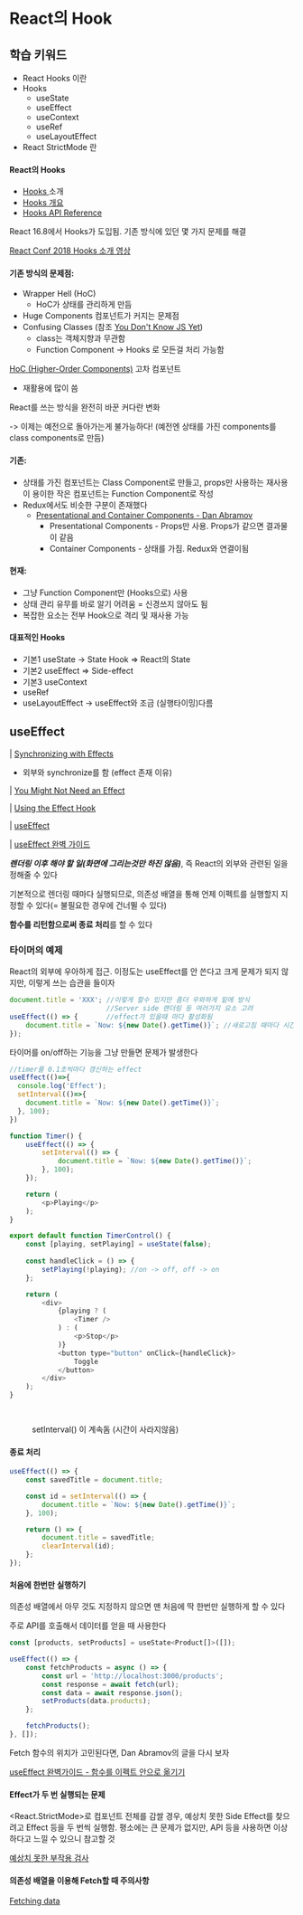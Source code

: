 # React의 Hook

## 학습 키워드

* React Hooks 이란
* Hooks
  * useState
  * useEffect
  * useContext
  * useRef
  * useLayoutEffect
* React StrictMode 란

#### React의 Hooks

* [Hooks ](https://ko.reactjs.org/docs/hooks-intro.html)소개
* [Hooks 개요](https://ko.reactjs.org/docs/hooks-overview.html)
* [Hooks API Reference](https://ko.reactjs.org/docs/hooks-reference.html)

React 16.8에서 Hooks가 도입됨. 기존 방식에 있던 몇 가지 문제를 해결

[React Conf 2018 Hooks 소개 영상](https://www.youtube.com/watch?v=dpw9EHDh2bM)

#### 기존 방식의 문제점:

* Wrapper Hell (HoC)
  * HoC가 상태를 관리하게 만듬
* Huge Components 컴포넌트가 커지는 문제점&#x20;
* Confusing Classes (참조 [You Don't Know JS Yet](https://github.com/getify/You-Dont-Know-JS))
  * class는 객체지향과 무관함
  * Function Component -> Hooks 로 모든걸 처리 가능함

[HoC (Higher-Order Components)](https://ko.reactjs.org/docs/higher-order-components.html) 고차 컴포넌트

* 재활용에 많이 씀

React를 쓰는 방식을 완전히 바꾼 커다란 변화

&#x20;  \-> 이제는 예전으로 돌아가는게 불가능하다! (예전엔  상태를 가진 components를 class components로 만듬)

#### 기존:

* 상태를 가진 컴포넌트는 Class Component로 만들고, props만 사용하는 재사용이 용이한 작은 컴포넌트는 Function Component로 작성
* Redux에서도 비슷한 구분이 존재했다
  * [Presentational and Container Components - Dan Abramov](https://medium.com/@dan\_abramov/smart-and-dumb-components-7ca2f9a7c7d0)
    * Presentational Components - Props만 사용. Props가 같으면 결과물이 같음
    * Container Components - 상태를 가짐. Redux와 연결이됨

#### 현재:

* 그냥 Function Component만 (Hooks으로) 사용
* 상태 관리 유무를 바로 알기 어려움 = 신경쓰지 않아도 됨
* 복잡한 요소는 전부 Hook으로 격리 및 재사용 가능

#### 대표적인 Hooks

* 기본1  useState -> State Hook => React의 State
* 기본2 useEffect => Side-effect
* 기본3 useContext
* useRef
* useLayoutEffect -> useEffect와 조금 (실행타이밍)다름

## useEffect

\| [Synchronizing with Effects](https://react.dev/learn/synchronizing-with-effects)

* 외부와 synchronize를 함 (effect 존재 이유)

\| [You Might Not Need an Effect](https://react.dev/learn/you-might-not-need-an-effect)

\| [Using the Effect Hook](https://ko.reactjs.org/docs/hooks-effect.html)

\| [useEffect](https://react.dev/reference/react/useEffect)

\| [useEffect 완벽 가이드](https://overreacted.io/ko/a-complete-guide-to-useeffect/)

_**렌더링 이후 해야 할 일(화면에 그리는것만 하진 않음)**_, 즉 React의 외부와 관련된 일을 정해줄 수 있다

기본적으로 렌더링 때마다 실행되므로, 의존성 배열을 통해 언제 이펙트를 실행할지 지정할 수 있다(= 불필요한 경우에 건너뛸 수 있다)

**함수를 리턴함으로써 종료 처리**를 할 수 있다

### 타이머의 예제

React의 외부에 우아하게 접근. 이정도는 useEffect를 안 쓴다고 크게 문제가 되지 않지만, 이렇게 쓰는 습관을 들이자

```javascript
document.title = 'XXX'; //이렇게 할수 있지만 좀더 우와하게 밑에 방식
                        //Server side 랜더링 등 여러가지 요소 고려
useEffect(() => {       //effect가 있을때 마다 활성화됨
	document.title = `Now: ${new Date().getTime()}`; //새로고침 때마다 시간업데이트
});
```

타이머를 on/off하는 기능을 그냥 만들면 문제가 발생한다

```javascript
//timer를 0.1초씩마다 갱신하는 effect
useEffect(()=>{
  console.log('Effect');
  setInterval(()=>{
    document.title = `Now: ${new Date().getTime()}`;
  }, 100);
})

function Timer() {
	useEffect(() => {
		setInterval(() => {
			document.title = `Now: ${new Date().getTime()}`;
		}, 100);
	});

	return (
		<p>Playing</p>
	);
}

export default function TimerControl() {
	const [playing, setPlaying] = useState(false);
	
	const handleClick = () => {
		setPlaying(!playing); //on -> off, off -> on
	};

	return (
		<div>
			{playing ? (
				<Timer />
			) : (
				<p>Stop</p>
			)}
			<button type="button" onClick={handleClick}>
				Toggle
			</button>
		</div>
	);
}
```

<figure><img src="../.gitbook/assets/image (24).png" alt=""><figcaption></figcaption></figure>

<figure><img src="../.gitbook/assets/image.png" alt=""><figcaption><p>setInterval() 이 계속돔 (시간이 사라지않음)</p></figcaption></figure>

#### 종료 처리

```javascript
useEffect(() => {
	const savedTitle = document.title;

	const id = setInterval(() => {
		document.title = `Now: ${new Date().getTime()}`;
	}, 100);

	return () => {
		document.title = savedTitle;
		clearInterval(id);
	};
});
```

#### 처음에 한번만 실행하기

의존성 배열에서 아무 것도 지정하지 않으면 맨 처음에 딱 한번만 실행하게 할 수 있다

주로 API를 호출해서 데이터를 얻을 때 사용한다

```javascript
const [products, setProducts] = useState<Product[]>([]);

useEffect(() => {
	const fetchProducts = async () => {
		const url = 'http://localhost:3000/products';
		const response = await fetch(url);
		const data = await response.json();
		setProducts(data.products);
	};

	fetchProducts();
}, []);
```

Fetch 함수의 위치가 고민된다면, Dan Abramov의 글을 다시 보자

[useEffect 완벽가이드 - 함수를 이펙트 안으로 옮기기](https://overreacted.io/ko/a-complete-guide-to-useeffect/#%ED%95%A8%EC%88%98%EB%A5%BC-%EC%9D%B4%ED%8E%99%ED%8A%B8-%EC%95%88%EC%9C%BC%EB%A1%9C-%EC%98%AE%EA%B8%B0%EA%B8%B0)

#### Effect가 두 번 실행되는 문제

\<React.StrictMode>로 컴포넌트 전체를 감쌀 경우, 예상치 못한 Side Effect를 찾으려고 Effect 등을 두 번씩 실행함. 평소에는 큰 문제가 없지만, API 등을 사용하면 이상하다고 느낄 수 있으니 참고할 것

[예상치 못한 부작용 검사](https://ko.reactjs.org/docs/strict-mode.html#detecting-unexpected-side-effects)

#### 의존성 배열을 이용해 Fetch할 때 주의사항

[Fetching data](https://beta.reactjs.org/learn/synchronizing-with-effects#fetching-data)




